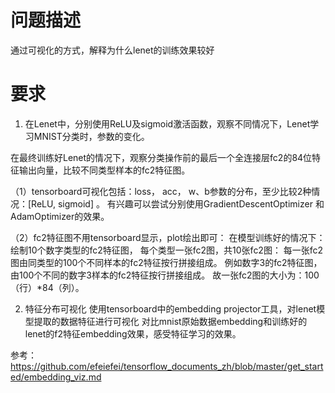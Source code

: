 # 问题描述
通过可视化的方式，解释为什么lenet的训练效果较好

# 要求
1. 在Lenet中，分别使用ReLU及sigmoid激活函数，观察不同情况下，Lenet学习MNIST分类时，参数的变化。

在最终训练好Lenet的情况下，观察分类操作前的最后一个全连接层fc2的84位特征输出向量，比较不同类型样本的fc2特征图。

（1）tensorboard可视化包括：loss， acc， w、b参数的分布，至少比较2种情况：[ReLU, sigmoid] 。
有兴趣可以尝试分别使用GradientDescentOptimizer 和AdamOptimizer的效果。

（2）fc2特征图不用tensorboard显示，plot绘出即可：
在模型训练好的情况下：绘制10个数字类型的fc2特征图，
每个类型一张fc2图，共10张fc2图：
每一张fc2图由同类型的100个不同样本的fc2特征按行拼接组成。
例如数字3的fc2特征图，由100个不同的数字3样本的fc2特征按行拼接组成。
故一张fc2图的大小为：100（行）*84（列）。

2. 特征分布可视化
使用tensorboard中的embedding projector工具，对lenet模型提取的数据特征进行可视化
对比mnist原始数据embedding和训练好的lenet的f2特征embedding效果，感受特征学习的效果。

参考：https://github.com/efeiefei/tensorflow_documents_zh/blob/master/get_started/embedding_viz.md
